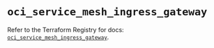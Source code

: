 # `oci_service_mesh_ingress_gateway`

Refer to the Terraform Registry for docs: [`oci_service_mesh_ingress_gateway`](https://registry.terraform.io/providers/oracle/oci/6.18.0/docs/resources/service_mesh_ingress_gateway).
